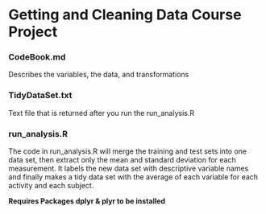 # Getting and Cleaning Data Course Project

### CodeBook.md  
Describes the variables, the data, and transformations  

### TidyDataSet.txt  
Text file that is returned after you run the run_analysis.R  

### run_analysis.R  
The code in run_analysis.R will merge the training and test sets into one data set, then extract only the mean and standard deviation for each measurement. It labels the new data set with descriptive variable names and finally makes a tidy data set with the average of each variable for each activity and each subject.

**Requires Packages dplyr & plyr to be installed**
